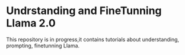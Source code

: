 # Undrstanding and FineTunning Llama 2.0
This repository is in progress,it contains tutorials about understanding, prompting, finetunning Llama.

